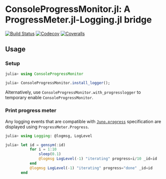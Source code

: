 # ConsoleProgressMonitor.jl: A ProgressMeter.jl-Logging.jl bridge

[![Build Status](https://travis-ci.com/tkf/ConsoleProgressMonitor.jl.svg?branch=master)](https://travis-ci.com/tkf/ConsoleProgressMonitor.jl)
[![Codecov](https://codecov.io/gh/tkf/ConsoleProgressMonitor.jl/branch/master/graph/badge.svg)](https://codecov.io/gh/tkf/ConsoleProgressMonitor.jl)
[![Coveralls](https://coveralls.io/repos/github/tkf/ConsoleProgressMonitor.jl/badge.svg?branch=master)](https://coveralls.io/github/tkf/ConsoleProgressMonitor.jl?branch=master)

## Usage

### Setup

```julia
julia> using ConsoleProgressMonitor

julia> ConsoleProgressMonitor.install_logger();
```

Alternatively, use `ConsoleProgressMonitor.with_progresslogger` to
temporary enable `ConsoleProgressMonitor`.

### Print progress meter

Any logging events that are compatible with
[`Juno.progress`](http://docs.junolab.org/latest/man/juno_frontend/#Progress-Meters-1)
specification are displayed using `ProgressMeter.Progress`.

```julia
julia> using Logging: @logmsg, LogLevel

julia> let id = gensym(:id)
           for i = 1:10
               sleep(0.1)
               @logmsg LogLevel(-1) "iterating" progress=i/10 _id=id
           end
           @logmsg LogLevel(-1) "iterating" progress="done" _id=id
       end
```
